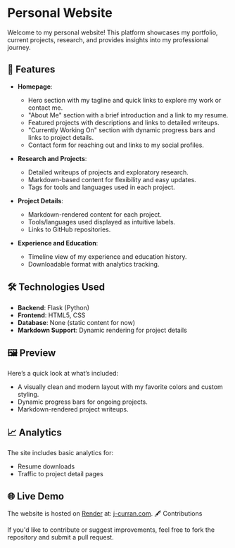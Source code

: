 # Personal Website

Welcome to my personal website! This platform showcases my portfolio, current projects, research, and provides insights into my professional journey.

## 🚀 Features

- **Homepage**:
  - Hero section with my tagline and quick links to explore my work or contact me.
  - "About Me" section with a brief introduction and a link to my resume.
  - Featured projects with descriptions and links to detailed writeups.
  - "Currently Working On" section with dynamic progress bars and links to project details.
  - Contact form for reaching out and links to my social profiles.

- **Research and Projects**:
  - Detailed writeups of projects and exploratory research.
  - Markdown-based content for flexibility and easy updates.
  - Tags for tools and languages used in each project.

- **Project Details**:
  - Markdown-rendered content for each project.
  - Tools/languages used displayed as intuitive labels.
  - Links to GitHub repositories.

- **Experience and Education**:
  - Timeline view of my experience and education history.
  - Downloadable format with analytics tracking.

## 🛠️ Technologies Used
- **Backend**: Flask (Python)
- **Frontend**: HTML5, CSS
- **Database**: None (static content for now)
- **Markdown Support**: Dynamic rendering for project details


## 🖼️ Preview

Here’s a quick look at what’s included:
- A visually clean and modern layout with my favorite colors and custom styling.
- Dynamic progress bars for ongoing projects.
- Markdown-rendered project writeups.

## 📈 Analytics

The site includes basic analytics for:
- Resume downloads
- Traffic to project detail pages

## 🌐 Live Demo

The website is hosted on [Render](render.com) at: [j-curran.com](j-curran.com).
🖋️ Contributions

If you'd like to contribute or suggest improvements, feel free to fork the repository and submit a pull request.
